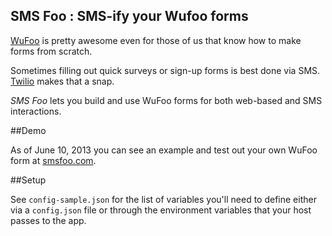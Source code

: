 SMS Foo : SMS-ify your Wufoo forms
---

[WuFoo](http://wufoo.com) is pretty awesome even for those of us that know how to make forms from scratch.

Sometimes filling out quick surveys or sign-up forms is best done via SMS. [Twilio](http://twilio.com) makes that a snap.

_SMS Foo_ lets you build and use WuFoo forms for both web-based and SMS interactions.

##Demo

As of June 10, 2013 you can see an example and test out your own WuFoo form at [smsfoo.com](http://www.smsfoo.com).

##Setup

See `config-sample.json` for the list of variables you'll need to define either via a `config.json` file or through the environment variables that your host passes to the app.
